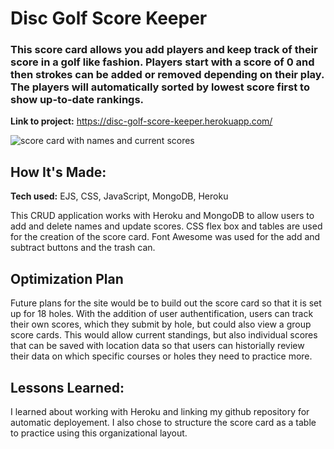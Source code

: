 # Disc Golf Score Keeper

### This score card allows you add players and keep track of their score in a golf like fashion. Players start with a score of 0 and then strokes can be added or removed depending on their play. The players will automatically sorted by lowest score first to show up-to-date rankings.

**Link to project:** https://disc-golf-score-keeper.herokuapp.com/

![score card with names and current scores](https://github.com/lfrendahl/DiscGolfScoreKeeper/commit/48726f3763d2beee8421c589bcb6ce591541bd47)


## How It's Made:

**Tech used:** EJS, CSS, JavaScript, MongoDB, Heroku

This CRUD application works with Heroku and MongoDB to allow users to add and delete names and update scores. CSS flex box and tables are used for the creation of the score card. Font Awesome was used for the add and subtract buttons and the trash can.

## Optimization Plan
Future plans for the site would be to build out the score card so that it is set up for 18 holes. With the addition of user authentification, users can track their own scores, which they submit by hole, but could also view a group score cards. This would allow current standings, but also individual scores that can be saved with location data so that users can historially review their data on which specific courses or holes they need to practice more.

## Lessons Learned:

I learned about working with Heroku and linking my github repository for automatic deployement. I also chose to structure the score card as a table to practice using this organizational layout. 
